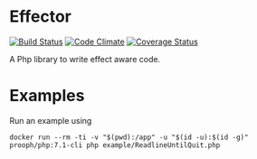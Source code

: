 # Effector

[![Build Status](https://travis-ci.org/marcosh/effector.svg?branch=master)](https://travis-ci.org/marcosh/effector)
[![Code Climate](https://codeclimate.com/github/marcosh/effector/badges/gpa.svg)](https://codeclimate.com/github/marcosh/effector)
[![Coverage Status](https://coveralls.io/repos/github/marcosh/effector/badge.svg?branch=master)](https://coveralls.io/github/marcosh/effector?branch=master)

A Php library to write effect aware code.

# Examples

Run an example using

```
docker run --rm -ti -v "$(pwd):/app" -u "$(id -u):$(id -g)" prooph/php:7.1-cli php example/ReadlineUntilQuit.php
```